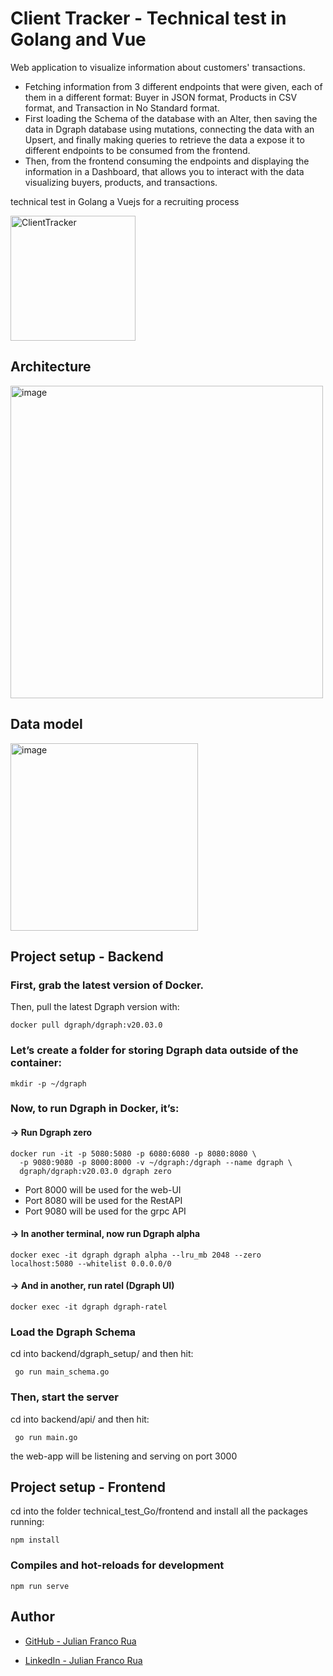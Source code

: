 # Client Tracker - Technical test in Golang and Vue 

Web application to visualize information about customers' transactions. 
* Fetching information from 3 different endpoints that were given, each of them in a different format: Buyer in JSON format, Products in CSV format, and Transaction in No Standard format.
* First loading the Schema of the database with an Alter, then saving the data in Dgraph database using mutations, connecting the data with an Upsert, and finally making queries to retrieve the data a expose it to different endpoints to be consumed from the frontend.
* Then, from the frontend consuming the endpoints and displaying the information in a Dashboard, that allows you to interact with the data visualizing buyers, products, and transactions.



technical test in Golang a Vuejs for a recruiting process

<img width="200" alt="ClientTracker" src="https://user-images.githubusercontent.com/53787841/100001129-a7483580-2d90-11eb-8274-6fcbdd062ec4.png">

## Architecture

<img width="500" alt="image" src="https://user-images.githubusercontent.com/53787841/100375008-25981800-2fdb-11eb-9e46-eaf8af71862c.png">

## Data model

<img width="300" alt="image" src="https://user-images.githubusercontent.com/53787841/100007872-b502b880-2d9a-11eb-8c52-7c0252d7bdb4.png">

## Project setup - Backend

### First, grab the latest version of Docker.

Then, pull the latest Dgraph version with:

```
docker pull dgraph/dgraph:v20.03.0
```

### Let’s create a folder for storing Dgraph data outside of the container:
```
mkdir -p ~/dgraph
```

### Now, to run Dgraph in Docker, it’s:
#### → Run Dgraph zero
```
docker run -it -p 5080:5080 -p 6080:6080 -p 8080:8080 \
  -p 9080:9080 -p 8000:8000 -v ~/dgraph:/dgraph --name dgraph \
  dgraph/dgraph:v20.03.0 dgraph zero
```
* Port 8000 will be used for the web-UI
* Port 8080 will be used for the RestAPI
* Port 9080 will be used for the grpc API 

#### → In another terminal, now run Dgraph alpha
```
docker exec -it dgraph dgraph alpha --lru_mb 2048 --zero localhost:5080 --whitelist 0.0.0.0/0
```
#### → And in another, run ratel (Dgraph UI)
```
docker exec -it dgraph dgraph-ratel
```

### Load the Dgraph Schema
cd into backend/dgraph_setup/ and then hit:
```
 go run main_schema.go
```

### Then, start the server
cd into backend/api/ and then hit:
```
 go run main.go
```
the web-app will be listening and serving on port 3000

## Project setup - Frontend

cd into the folder technical_test_Go/frontend and install all the packages running:
```
npm install
```

### Compiles and hot-reloads for development
```
npm run serve
```

## Author

* [GitHub - Julian Franco Rua](https://github.com/julianfrancor)

* [LinkedIn - Julian Franco Rua](https://www.linkedin.com/in/julianfrancor/)